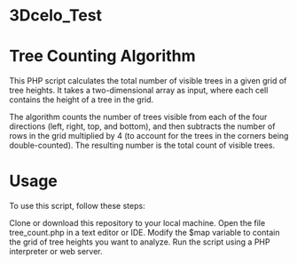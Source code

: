 # 3Dcelo_Test

# Tree Counting Algorithm

This PHP script calculates the total number of visible trees in a given grid of tree heights. It takes a two-dimensional array as input, where each cell contains the height of a tree in the grid.

The algorithm counts the number of trees visible from each of the four directions (left, right, top, and bottom), and then subtracts the number of rows in the grid multiplied by 4 (to account for the trees in the corners being double-counted). The resulting number is the total count of visible trees.

# Usage
To use this script, follow these steps:

Clone or download this repository to your local machine.
Open the file tree_count.php in a text editor or IDE.
Modify the $map variable to contain the grid of tree heights you want to analyze.
Run the script using a PHP interpreter or web server.
